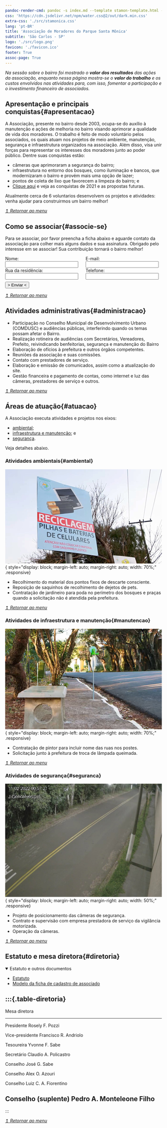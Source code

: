 ```yaml
---
pandoc-render-cmd: pandoc -s index.md --template stamon-template.html -o index.html
css: 'https://cdn.jsdelivr.net/npm/water.css@2/out/dark.min.css'
extra-css: './src/stamonica.css'
lang: 'pt-BR'
title: 'Associação de Moradores do Parque Santa Mônica'
subtitle: 'São Carlos - SP'
logo: './src/logo.png'
favicon: './favicon.ico'
footer: True
assoc-page: True
---
```


_Na sessão sobre o bairro foi mostrado o **valor dos resultados** das ações da associação, enquanto nessa página mostra-se o **valor do trabalho** e os custos envolvidos nas atividades para, com isso, fomentar a participação e o investimento financeiro de associados._


## Apresentação e principais conquistas{#apresentacao}
A Associação, presente no bairro desde 2003, ocupa-se do auxílio à manutenção e ações de melhoria no bairro visando aprimorar a qualidade de vida dos moradores.
O trabalho é feito de modo voluntário pelos associados, os quais atuam nos projetos de meio ambiente, manutenção, segurança e infraestrutura organizados na associação.
Além disso, visa unir forças para representar os interesses dos moradores junto ao poder público. Dentre suas conquistas estão:

* câmeras que aprimoraram a segurança do bairro;
* infraestrutura no entorno dos bosques, como iluminação e bancos, que modernizaram o bairro e provém mais uma opção de lazer;
* pontos de coleta de lixo que favorecem a limpeza do bairro; e
* [Clique aqui](./media/comunicados2022/comunicado-acoes2021.pdf) e veja as conquistas de 2021 e as propostas futuras.

Atualmente cerca de 6 voluntarios desenvolvem os projetos e atividades: venha ajudar para construirmos um bairro melhor!

[↥ _Retornar ao menu_](#logo)


## Como se associar{#associe-se}

Para se associar, por favor preencha a ficha abaixo e aguarde contato da associação para colher mais alguns dados e sua assinatura. Obrigado pelo interesse em se associar! Sua contribuição tornará o bairro melhor!

<form id="associar" action="https://formspree.io/f/xdobzzzn" method="POST" target="_blank" ><input type="hidden" name="_language" value="pt-BR">
<div style="display: inline-block; width: 45%; margin-right: 1em;">
  <label>Nome:<input type="text" name="name" style="width: 100%;"></label>
  <label>Rua da residência:<input type="text" name="street" style="width: 100%;"></label>
</div>
<div style="display: inline-block; width: 45%; margin-left: 1em;">
  <label>E-mail:<input type="text" name="mail" style="width: 100%;"></label>
  <label>Telefone:<input type="text" name="phone" style="width: 100%;"></label>
</div><br>
  <button type="submit" style="margin-right: auto; margin-top: 0.5em; display: block;">> Enviar <</button>
</form>

[↥ _Retornar ao menu_](#logo)


## Atividades administrativas{#administracao}

* Participação no Conselho Municipal de Desenvolvimento Urbano (COMDUSC) e audiências públicas, interferindo quando os temas possam afetar o Bairro.
* Realização rotineira de audiências com Secretários, Vereadores, Prefeito, reivindicando benfeitorias, segurança e manutenção do Bairro
* Elaboração de ofícios à prefeitura e outros órgãos competentes.
* Reuniões da associação e suas comissões.
* Contato com prestadores de serviço.
* Elaboração e emissão de comunicados, assim como a atualização do site.
* Gestão financeira e pagamento de contas, como internet e luz das câmeras, prestadores de serviço e outros.

[↥ _Retornar ao menu_](#logo)


## Áreas de atuação{#atuacao}

A Associação executa atividades e projetos nos eixos:

* [ambiental](#ambiental);
* [infraestrutura e manutenção](#manutencao); e
* [segurança](#seguranca).

Veja detalhes abaixo.

### Atividades ambientais{#ambiental}

![](media/img/reciclagem.jpg "Ponto de descarte consciente"){ style="display: block; margin-left: auto; margin-right: auto; width: 70%;"  .responsive}

* Recolhimento do material dos pontos fixos de descarte consciente.
* Reposição de saquinhos de recolhimento de dejetos de pets.
* Contratação de jardineiro para poda no perímetro dos bosques e praças quando a solicitação não é atendida pela prefeitura.

[↥ _Retornar ao menu_](#logo)

### Atividades de infraestrutura e manutenção{#manutencao}

![](media/img/bosque-banco.jpg "Infraestrutura dos bosques, com bancos e lixeiras"){ style="display: block; margin-left: auto; margin-right: auto; width: 70%;"  .responsive}

* Contratação de pintor para incluir nome das ruas nos postes.
* Solicitação junto à prefeitura de troca de lâmpada queimada.

[↥ _Retornar ao menu_](#logo)

### Atividades de segurança{#seguranca}

![](media/img/camera.jpg "Camera"){ style="display: block; margin-left: auto; margin-right: auto; width: 50%;" .responsive}

* Projeto de posicionamento das câmeras de segurança.
* Contrato e supervisão com empresa prestadora de serviço da vigilância motorizada.
* Operação da câmeras.

[↥ _Retornar ao menu_](#logo)


## Estatuto e mesa diretora{#diretoria}

<details style="margin-bottom: 1em;" open=""> <summary>Estatuto e outros documentos</summary>
  <ul>
  <li><a href="./media/estatuto.pdf">Estatuto</a></li>
  <li><a href="./media/ficha-cadastro.pdf">Modelo da ficha de cadastro de associado</a></li>
  </ul>
</details>

:::{.table-diretoria}
-----------------------------------------
Mesa diretora        
-------------------- --------------------
Presidente           Rosely F. Pozzi

Vice-presidente      Francisco R. Andriolo

Tesoureira           Yvonne F. Sabe

Secretário           Claudio A. Policastro

Conselho             José G. Sabe

Conselho             Alex O. Azouri

Conselho             Luiz C. A. Fiorentino

Conselho (suplente)  Pedro A. Monteleone Filho
-----------------------------------------
:::

[↥ _Retornar ao menu_](#logo)
